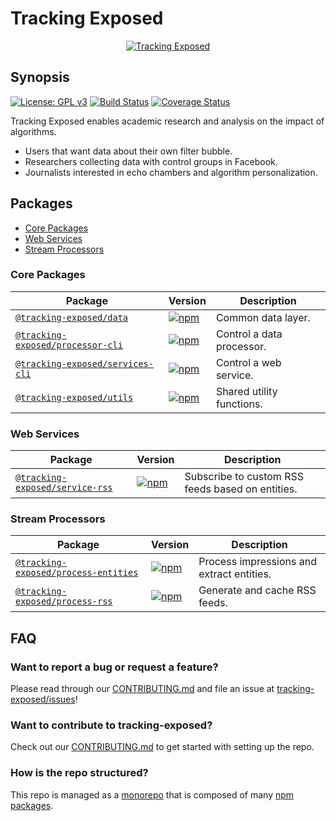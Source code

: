 # Tracking Exposed

<p align="center">
  <a href="https://tracking.exposed">
    <img alt="Tracking Exposed" src="https://cdn.rawgit.com/tracking-exposed/tracking-exposed/master/logo.svg">
  </a>
</p>

## Synopsis

[![License: GPL v3](https://img.shields.io/badge/License-GPL%20v3-blue.svg)](https://www.gnu.org/licenses/gpl-3.0) [![Build Status](https://travis-ci.org/tracking-exposed/tracking-exposed.svg?branch=master)](https://travis-ci.org/tracking-exposed/tracking-exposed) [![Coverage Status](https://coveralls.io/repos/github/tracking-exposed/tracking-exposed/badge.svg)](https://coveralls.io/github/tracking-exposed/tracking-exposed)

Tracking Exposed enables academic research and analysis on the impact of algorithms.

- Users that want data about their own filter bubble.
- Researchers collecting data with control groups in Facebook.
- Journalists interested in echo chambers and algorithm personalization.

## Packages

- [Core Packages](#core-packages)
- [Web Services](#web-services)
- [Stream Processors](#stream-processors)

### Core Packages

| Package | Version | Description |
|---------|---------|-------------|
| [`@tracking-exposed/data`](/packages/data) | [![npm](https://img.shields.io/npm/v/@tracking-exposed/data.svg?maxAge=2592000)](https://www.npmjs.com/package/@tracking-exposed/data) | Common data layer. |
| [`@tracking-exposed/processor-cli`](/packages/processor-cli) | [![npm](https://img.shields.io/npm/v/@tracking-exposed/processor-cli.svg?maxAge=2592000)](https://www.npmjs.com/package/@tracking-exposed/processor-cli) | Control a data processor. |
| [`@tracking-exposed/services-cli`](/packages/services-cli) | [![npm](https://img.shields.io/npm/v/@tracking-exposed/services-cli.svg?maxAge=2592000)](https://www.npmjs.com/package/@tracking-exposed/services-cli) | Control a web service. |
| [`@tracking-exposed/utils`](/packages/utils) | [![npm](https://img.shields.io/npm/v/@tracking-exposed/utils.svg?maxAge=2592000)](https://www.npmjs.com/package/@tracking-exposed/utils) | Shared utility functions. |

### Web Services

| Package | Version | Description |
|---------|---------|-------------|
| [`@tracking-exposed/service-rss`](/packages/service-rss) | [![npm](https://img.shields.io/npm/v/@tracking-exposed/service-rss.svg?maxAge=2592000)](https://www.npmjs.com/package/@tracking-exposed/service-rss) | Subscribe to custom RSS feeds based on entities. |

### Stream Processors

| Package | Version | Description |
|---------|---------|-------------|
| [`@tracking-exposed/process-entities`](/packages/process-entities) | [![npm](https://img.shields.io/npm/v/@tracking-exposed/process-entities.svg?maxAge=2592000)](https://www.npmjs.com/package/@tracking-exposed/process-entities) | Process impressions and extract entities. |
| [`@tracking-exposed/process-rss`](/packages/process-rss) | [![npm](https://img.shields.io/npm/v/@tracking-exposed/process-rss.svg?maxAge=2592000)](https://www.npmjs.com/package/@tracking-exposed/process-rss) | Generate and cache RSS feeds. |

## FAQ

### Want to report a bug or request a feature?

Please read through our [CONTRIBUTING.md](CONTRIBUTING.md) and file an issue at [tracking-exposed/issues](https://github.com/tracking-exposed/tracking-exposed/issues)!

### Want to contribute to tracking-exposed?

Check out our [CONTRIBUTING.md](CONTRIBUTING.md) to get started with setting up the repo.

### How is the repo structured?

This repo is managed as a [monorepo](https://github.com/lerna/lerna) that is composed of many [npm packages](packages).
